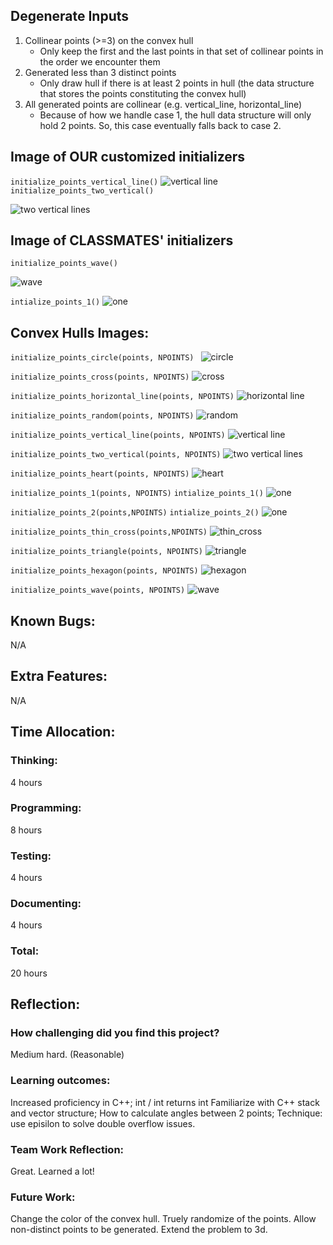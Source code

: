 ## Degenerate Inputs
1. Collinear points (>=3) on the convex hull
    - Only keep the first and the last points in that set of collinear points in the order we encounter them
2. Generated less than 3 distinct points
    - Only draw hull if there is at least 2 points in hull (the data structure that stores the points constituting the convex hull)
3. All generated points are collinear (e.g. vertical_line, horizontal_line)
    - Because of how we handle case 1, the hull data structure will only hold 2 points. So, this case eventually falls back to case 2.

## Image of OUR customized initializers
`initialize_points_vertical_line()`
![vertical line](c_vertical.png)
`initialize_points_two_vertical()`

![two vertical lines](c_two_vertical.png)

## Image of CLASSMATES' initializers
`initialize_points_wave()`

![wave](c_wave.png)

`intialize_points_1()`
![one](c_one.png)

## Convex Hulls Images:

`initialize_points_circle(points, NPOINTS) `
![circle](c_circle.png)

`initialize_points_cross(points, NPOINTS)`
![cross](c_cross.png)

`initialize_points_horizontal_line(points, NPOINTS)`
![horizontal line](c_horizontail.png)

`initialize_points_random(points, NPOINTS)`
![random](c_box.png)

`initialize_points_vertical_line(points, NPOINTS)`
![vertical line](c_vertical.png)

`initialize_points_two_vertical(points, NPOINTS)`
![two vertical lines](c_two_vertical.png)

`initialize_points_heart(points, NPOINTS)`
![heart](c_heart.png)

`initialize_points_1(points, NPOINTS)`
`intialize_points_1()`
![one](c_one.png)

`initialize_points_2(points,NPOINTS)`
`intialize_points_2()`
![one](c_two.png)

`initialize_points_thin_cross(points,NPOINTS)`
![thin_cross](c_thin_cross.png)

`initialize_points_triangle(points, NPOINTS)`
![triangle](c_triangle.png)

`initialize_points_hexagon(points, NPOINTS)`
![hexagon](c_hexagon.png)

`initialize_points_wave(points, NPOINTS)`
![wave](c_wave.png)

## Known Bugs:
N/A

## Extra Features:
N/A 

## Time Allocation:

### Thinking: 
4 hours

### Programming: 
8 hours

### Testing: 
4 hours

### Documenting: 
4 hours

### Total: 
20 hours

## Reflection:
### How challenging did you find this project? 
Medium hard. (Reasonable)

### Learning outcomes:
Increased proficiency in C++;
int / int returns int
Familiarize with C++ stack and vector structure;
How to calculate angles between 2 points;
Technique: use episilon to solve double overflow issues.

### Team Work Reflection:
Great. Learned a lot!

### Future Work:
Change the color of the convex hull.
Truely randomize of the points.
Allow non-distinct points to be generated.
Extend the problem to 3d.
